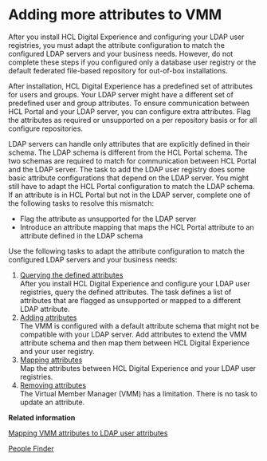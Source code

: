 # Adding more attributes to VMM

After you install HCL Digital Experience and configuring your LDAP user registries, you must adapt the attribute configuration to match the configured LDAP servers and your business needs. However, do not complete these steps if you configured only a database user registry or the default federated file-based repository for out-of-box installations.

After installation, HCL Digital Experience has a predefined set of attributes for users and groups. Your LDAP server might have a different set of predefined user and group attributes. To ensure communication between HCL Portal and your LDAP server, you can configure extra attributes. Flag the attributes as required or unsupported on a per repository basis or for all configure repositories.

LDAP servers can handle only attributes that are explicitly defined in their schema. The LDAP schema is different from the HCL Portal schema. The two schemas are required to match for communication between HCL Portal and the LDAP server. The task to add the LDAP user registry does some basic attribute configurations that depend on the LDAP server. You might still have to adapt the HCL Portal configuration to match the LDAP schema. If an attribute is in HCL Portal but not in the LDAP server, complete one of the following tasks to resolve this mismatch:

-   Flag the attribute as unsupported for the LDAP server
-   Introduce an attribute mapping that maps the HCL Portal attribute to an attribute defined in the LDAP schema

Use the following tasks to adapt the attribute configuration to match the configured LDAP servers and your business needs:

1.  [Querying the defined attributes](../install/man_attributes.md)  
After you install HCL Digital Experience and configure your LDAP user registries, query the defined attributes. The task defines a list of attributes that are flagged as unsupported or mapped to a different LDAP attribute.
2.  [Adding attributes](../install/add_attributes.md)  
The VMM is configured with a default attribute schema that might not be compatible with your LDAP server. Add attributes to extend the VMM attribute schema and then map them between HCL Digital Experience and your user registry.
3.  [Mapping attributes](../install/map_attributes.md)  
Map the attributes between HCL Digital Experience and your LDAP user registries.
4.  [Removing attributes](../install/remove_attr_def.md)  
The Virtual Member Manager \(VMM\) has a limitation. There is no task to update an attribute.


**Related information**  


[Mapping VMM attributes to LDAP user attributes](../collab/i_domi_t_sv_domldap_mapvmm.md)

[People Finder](../collab/i_coll_r_porcc_pfnd.md)

